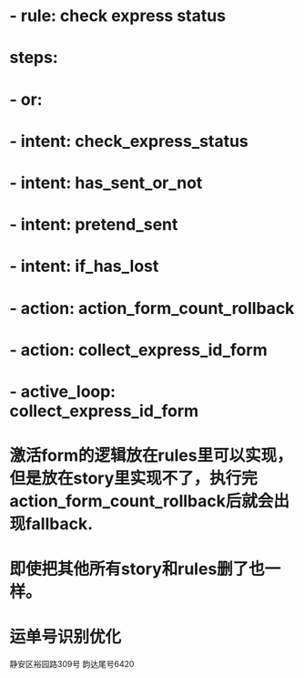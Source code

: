 <!-- 问题记录 -->

  # - rule: check express status
  #   steps:
  #     - or:
  #       - intent: check_express_status
  #       - intent: has_sent_or_not
  #       - intent: pretend_sent
  #       - intent: if_has_lost
  #     - action: action_form_count_rollback
  #     - action: collect_express_id_form
  #     - active_loop: collect_express_id_form

#  激活form的逻辑放在rules里可以实现，但是放在story里实现不了，执行完action_form_count_rollback后就会出现fallback.
# 即使把其他所有story和rules删了也一样。


# 运单号识别优化
静安区裕园路309号
韵达尾号6420